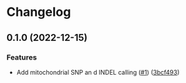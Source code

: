 # Changelog

## 0.1.0 (2022-12-15)


### Features

* Add mitochondrial SNP an d INDEL calling ([#1](https://www.github.com/hydra-genetics/mitochondrial/issues/1)) ([3bcf493](https://www.github.com/hydra-genetics/mitochondrial/commit/3bcf493d798374e475e70d1687993f5ab605c599))
